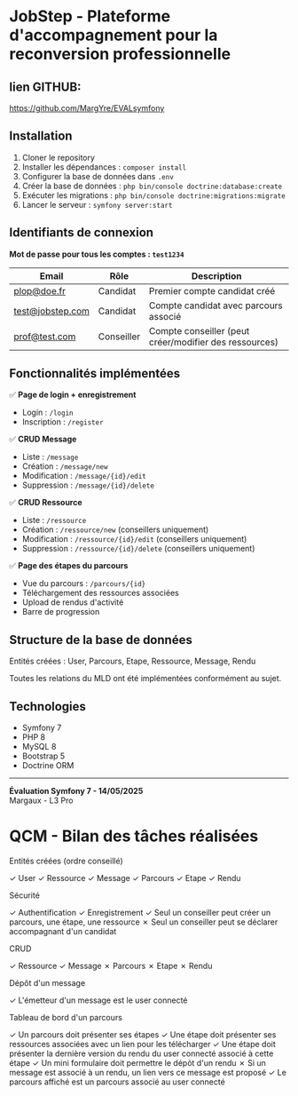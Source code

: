 # JobStep - Plateforme d'accompagnement pour la reconversion professionnelle

## lien GITHUB:
https://github.com/MargYre/EVALsymfony

## Installation

1. Cloner le repository
2. Installer les dépendances : `composer install`
3. Configurer la base de données dans `.env`
4. Créer la base de données : `php bin/console doctrine:database:create`
5. Exécuter les migrations : `php bin/console doctrine:migrations:migrate`
6. Lancer le serveur : `symfony server:start`

## Identifiants de connexion

**Mot de passe pour tous les comptes : `test1234`**

| Email | Rôle | Description |
|-------|------|-------------|
| plop@doe.fr | Candidat | Premier compte candidat créé |
| test@jobstep.com | Candidat | Compte candidat avec parcours associé |
| prof@test.com | Conseiller | Compte conseiller (peut créer/modifier des ressources) |

## Fonctionnalités implémentées

✅ **Page de login + enregistrement**
- Login : `/login`
- Inscription : `/register`

✅ **CRUD Message** 
- Liste : `/message`
- Création : `/message/new`
- Modification : `/message/{id}/edit`
- Suppression : `/message/{id}/delete`

✅ **CRUD Ressource**
- Liste : `/ressource`
- Création : `/ressource/new` (conseillers uniquement)
- Modification : `/ressource/{id}/edit` (conseillers uniquement)
- Suppression : `/ressource/{id}/delete` (conseillers uniquement)

✅ **Page des étapes du parcours**
- Vue du parcours : `/parcours/{id}`
- Téléchargement des ressources associées
- Upload de rendus d'activité
- Barre de progression

## Structure de la base de données

Entités créées : User, Parcours, Etape, Ressource, Message, Rendu

Toutes les relations du MLD ont été implémentées conformément au sujet.

## Technologies

- Symfony 7
- PHP 8
- MySQL 8
- Bootstrap 5
- Doctrine ORM

---

**Évaluation Symfony 7 - 14/05/2025**  
Margaux - L3 Pro


# QCM - Bilan des tâches réalisées
Entités créées (ordre conseillé)

✓ User
✓ Ressource
✓ Message
✓ Parcours
✓ Etape
✓ Rendu

Sécurité

✓ Authentification
✓ Enregistrement
✓ Seul un conseiller peut créer un parcours, une étape, une ressource
✗ Seul un conseiller peut se déclarer accompagnant d'un candidat

CRUD

✓ Ressource
✓ Message
✗ Parcours
✗ Etape
✗ Rendu

Dépôt d'un message

✓ L'émetteur d'un message est le user connecté

Tableau de bord d'un parcours

✓ Un parcours doit présenter ses étapes
✓ Une étape doit présenter ses ressources associées avec un lien pour les télécharger
✓ Une étape doit présenter la dernière version du rendu du user connecté associé à cette étape
✓ Un mini formulaire doit permettre le dépôt d'un rendu
✗ Si un message est associé à un rendu, un lien vers ce message est proposé
✓ Le parcours affiché est un parcours associé au user connecté